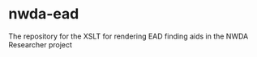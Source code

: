 # nwda-ead
The repository for the XSLT for rendering EAD finding aids in the NWDA Researcher project
